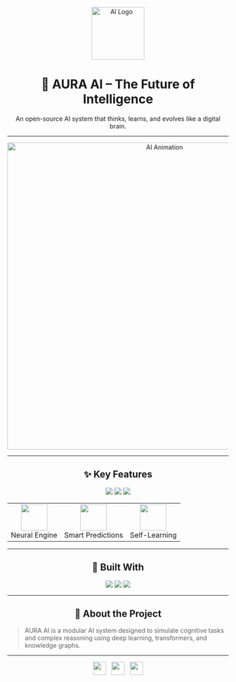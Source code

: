 <!-- Header -->
<p align="center">
  <img src="https://your-logo-or-banner.png" alt="AI Logo" width="120"/>
</p>

<h1 align="center">🚀 AURA AI – The Future of Intelligence</h1>
<p align="center">An open-source AI system that thinks, learns, and evolves like a digital brain.</p>

---

<!-- Hero Animation -->
<p align="center">
  <img src="https://media.giphy.com/media/VbnUQpnihPSIgIXuZv/giphy.gif" alt="AI Animation" width="700"/>
</p>

---

<!-- Features Section -->
<h2 align="center">✨ Key Features</h2>

<p align="center">
  <img src="https://img.shields.io/badge/Python-3.10-blue?style=flat-square"/>
  <img src="https://img.shields.io/badge/AI-Powered-brightgreen?style=flat-square"/>
  <img src="https://img.shields.io/badge/OpenAI-GPT4-orange?style=flat-square"/>
</p>

<table align="center" width="100%">
  <tr>
    <td align="center"><img src="https://img.icons8.com/ios/100/neural.png" width="60"/><br/>Neural Engine</td>
    <td align="center"><img src="https://img.icons8.com/ios/100/ai.png" width="60"/><br/>Smart Predictions</td>
    <td align="center"><img src="https://img.icons8.com/ios/100/mind-map.png" width="60"/><br/>Self-Learning</td>
  </tr>
</table>

---

<!-- Tech Stack -->
<h2 align="center">🧠 Built With</h2>

<p align="center">
  <img src="https://img.shields.io/badge/TensorFlow-FE6F00?style=flat&logo=tensorflow&logoColor=white"/>
  <img src="https://img.shields.io/badge/PyTorch-EE4C2C?style=flat&logo=pytorch&logoColor=white"/>
  <img src="https://img.shields.io/badge/Transformers-Huggingface-yellow?style=flat&logo=huggingface"/>
</p>

---

<!-- About Project -->
<h2 align="center">📘 About the Project</h2>

> AURA AI is a modular AI system designed to simulate cognitive tasks and complex reasoning using deep learning, transformers, and knowledge graphs.

---

<!-- Footer / Contact -->
<p align="center">
  <a href="mailto:contact@yourcompany.com"><img src="https://img.icons8.com/ios-filled/50/000000/email.png" width="30"/></a>
  &nbsp;
  <a href="https://yourwebsite.com"><img src="https://img.icons8.com/ios-filled/50/000000/domain.png" width="30"/></a>
  &nbsp;
  <a href="https://linkedin.com/in/yourprofile"><img src="https://img.icons8.com/ios-filled/50/000000/linkedin.png" width="30"/></a>
</p>
